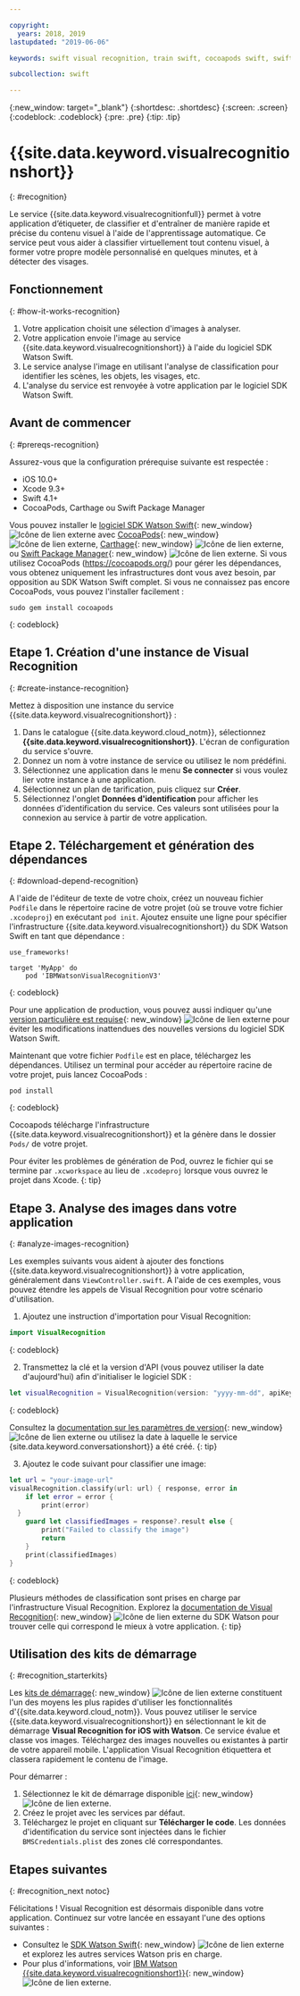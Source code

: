 ```yaml
---

copyright:
  years: 2018, 2019
lastupdated: "2019-06-06"

keywords: swift visual recognition, train swift, cocoapods swift, swift sdk install, starter kit watson swift, image swift classify, machine learning swift

subcollection: swift

---
```


{:new_window: target="_blank"}
{:shortdesc: .shortdesc}
{:screen: .screen}
{:codeblock: .codeblock}
{:pre: .pre}
{:tip: .tip}

# {{site.data.keyword.visualrecognitionshort}}
{: #recognition}

Le service {{site.data.keyword.visualrecognitionfull}} permet à votre application d’étiqueter, de classifier et d'entraîner de manière rapide et précise du contenu visuel à l'aide de l'apprentissage automatique. Ce service peut vous aider à classifier virtuellement tout contenu visuel, à former votre propre modèle personnalisé en quelques minutes, et à détecter des visages.

## Fonctionnement
{: #how-it-works-recognition}

1. Votre application choisit une sélection d'images à analyser.
2. Votre application envoie l'image au service {{site.data.keyword.visualrecognitionshort}} à l'aide du logiciel SDK Watson Swift.
3. Le service analyse l'image en utilisant l'analyse de classification pour identifier les scènes, les objets, les visages, etc.
4. L'analyse du service est renvoyée à votre application par le logiciel SDK Watson Swift.

## Avant de commencer
{: #prereqs-recognition}

Assurez-vous que la configuration prérequise suivante est respectée :

* iOS 10.0+
* Xcode 9.3+
* Swift 4.1+
* CocoaPods, Carthage ou Swift Package Manager

Vous pouvez installer le [logiciel SDK Watson Swift](https://github.com/watson-developer-cloud/swift-sdk){: new_window} ![Icône de lien externe](../../icons/launch-glyph.svg "Icône de lien externe") avec [CocoaPods](https://github.com/watson-developer-cloud/swift-sdk#cocoapods){: new_window} ![Icône de lien externe](../../icons/launch-glyph.svg "Icône de lien externe"), [Carthage](https://github.com/watson-developer-cloud/swift-sdk#carthage){: new_window} ![Icône de lien externe](../../icons/launch-glyph.svg "Icône de lien externe"), ou [Swift Package Manager](https://github.com/watson-developer-cloud/swift-sdk#swift-package-manager){: new_window} ![Icône de lien externe](../../icons/launch-glyph.svg "Icône de lien externe"). Si vous utilisez CocoaPods (https://cocoapods.org/) pour gérer les dépendances, vous obtenez uniquement les infrastructures dont vous avez besoin, par opposition au SDK Watson Swift complet. Si vous ne connaissez pas encore CocoaPods, vous pouvez l'installer facilement :
```console
sudo gem install cocoapods
```
{: codeblock}

## Etape 1. Création d'une instance de Visual Recognition
{: #create-instance-recognition}

Mettez à disposition une instance du service {{site.data.keyword.visualrecognitionshort}} :

1. Dans le catalogue {{site.data.keyword.cloud_notm}}, sélectionnez **{{site.data.keyword.visualrecognitionshort}}**. L'écran de configuration du service s'ouvre.
2. Donnez un nom à votre instance de service ou utilisez le nom prédéfini.
3. Sélectionnez une application dans le menu **Se connecter** si vous voulez lier votre instance à une application.
4. Sélectionnez un plan de tarification, puis cliquez sur **Créer**.
5. Sélectionnez l'onglet **Données d'identification** pour afficher les données d'identification du service. Ces valeurs sont utilisées pour la connexion au service à partir de votre application.

## Etape 2. Téléchargement et génération des dépendances
{: #download-depend-recognition}

A l'aide de l'éditeur de texte de votre choix, créez un nouveau fichier `Podfile` dans le répertoire racine de votre projet (où se trouve votre fichier `.xcodeproj`) en exécutant `pod init`. Ajoutez ensuite une ligne pour spécifier l'infrastructure {{site.data.keyword.visualrecognitionshort}} du SDK Watson Swift en tant que dépendance :

```pod
use_frameworks!

target 'MyApp' do
    pod 'IBMWatsonVisualRecognitionV3'
```
{: codeblock}

Pour une application de production, vous pouvez aussi indiquer qu'une [version particulière est requise](https://guides.cocoapods.org/using/the-podfile.html#specifying-pod-versions){: new_window} ![Icône de lien externe](../../icons/launch-glyph.svg "Icône de lien externe") pour éviter les modifications inattendues des nouvelles versions du logiciel SDK Watson Swift.

Maintenant que votre fichier `Podfile` est en place, téléchargez les dépendances. Utilisez un terminal pour accéder au répertoire racine de votre projet, puis lancez CocoaPods :

```console
pod install
```
{: codeblock}

Cocoapods télécharge l'infrastructure {{site.data.keyword.visualrecognitionshort}} et la génère dans le dossier `Pods/` de votre projet.

Pour éviter les problèmes de génération de Pod, ouvrez le fichier qui se termine par `.xcworkspace` au lieu de `.xcodeproj` lorsque vous ouvrez le projet dans Xcode.
{: tip}

## Etape 3. Analyse des images dans votre application
{: #analyze-images-recognition}

Les exemples suivants vous aident à ajouter des fonctions {{site.data.keyword.visualrecognitionshort}} à votre application, généralement dans `ViewController.swift`. A l'aide de ces exemples, vous pouvez étendre les appels de Visual Recognition pour votre scénario d'utilisation.

1. Ajoutez une instruction d'importation pour Visual Recognition:
  ```swift
  import VisualRecognition
  ```
  {: codeblock}

2. Transmettez la clé et la version d'API (vous pouvez utiliser la date d'aujourd'hui) afin d'initialiser le logiciel SDK :
  ```swift
  let visualRecognition = VisualRecognition(version: "yyyy-mm-dd", apiKey: "your-api-key")
  ```
  {: codeblock}

  Consultez la [documentation sur les paramètres de version](https://{DomainName}/apidocs/visual-recognition#versioning){: new_window} ![Icône de lien externe](../../icons/launch-glyph.svg "Icône de lien externe") ou utilisez la date à laquelle le service {site.data.keyword.conversationshort}} a été créé.
  {: tip}

3. Ajoutez le code suivant pour classifier une image:
  ```swift
  let url = "your-image-url"
  visualRecognition.classify(url: url) { response, error in
      if let error = error {
          print(error)
    }
      guard let classifiedImages = response?.result else {
          print("Failed to classify the image")
          return
      }
      print(classifiedImages)
  }
  ```
  {: codeblock}

Plusieurs méthodes de classification sont prises en charge par l'infrastructure Visual Recognition. Explorez la [documentation de Visual Recognition](https://watson-developer-cloud.github.io/swift-sdk/services/VisualRecognitionV3/index.html){: new_window} ![Icône de lien externe](../../icons/launch-glyph.svg "Icône de lien externe") du SDK Watson pour trouver celle qui correspond le mieux à votre application.
{: tip}

## Utilisation des kits de démarrage
{: #recognition_starterkits}

Les [kits de démarrage](https://{DomainName}/developer/appledevelopment/starter-kits){: new_window} ![Icône de lien externe](../../icons/launch-glyph.svg "Icône de lien externe") constituent l'un des moyens les plus rapides d'utiliser les fonctionnalités d'{{site.data.keyword.cloud_notm}}. Vous pouvez utiliser le service {{site.data.keyword.visualrecognitionshort}} en sélectionnant le kit de démarrage **Visual Recognition for iOS with Watson**. Ce service évalue et classe vos images. Téléchargez des images nouvelles ou existantes à partir de votre appareil mobile. L'application Visual Recognition étiquettera et classera rapidement le contenu de l'image.

Pour démarrer :
1. Sélectionnez le kit de démarrage disponible [ici](https://{DomainName}/developer/appledevelopment/starter-kits/visual-recognition-for-ios-with-watson){: new_window} ![Icône de lien externe](../../icons/launch-glyph.svg "Icône de lien externe").
2. Créez le projet avec les services par défaut.
3. Téléchargez le projet en cliquant sur **Télécharger le code**. Les données d'identification du service sont injectées dans le fichier `BMSCredentials.plist` des zones clé correspondantes.

## Etapes suivantes
{: #recognition_next notoc}

Félicitations ! Visual Recognition est désormais disponible dans votre application. Continuez sur votre lancée en essayant l'une des options suivantes :
* Consultez le [SDK Watson Swift](https://github.com/watson-developer-cloud/swift-sdk){: new_window} ![Icône de lien externe](../../icons/launch-glyph.svg "Icône de lien externe") et explorez les autres services Watson pris en charge.
* Pour plus d'informations, voir [IBM Watson {{site.data.keyword.visualrecognitionshort}}](https://www.ibm.com/watson/services/visual-recognition/){: new_window} ![Icône de lien externe](../../icons/launch-glyph.svg "Icône de lien externe").
